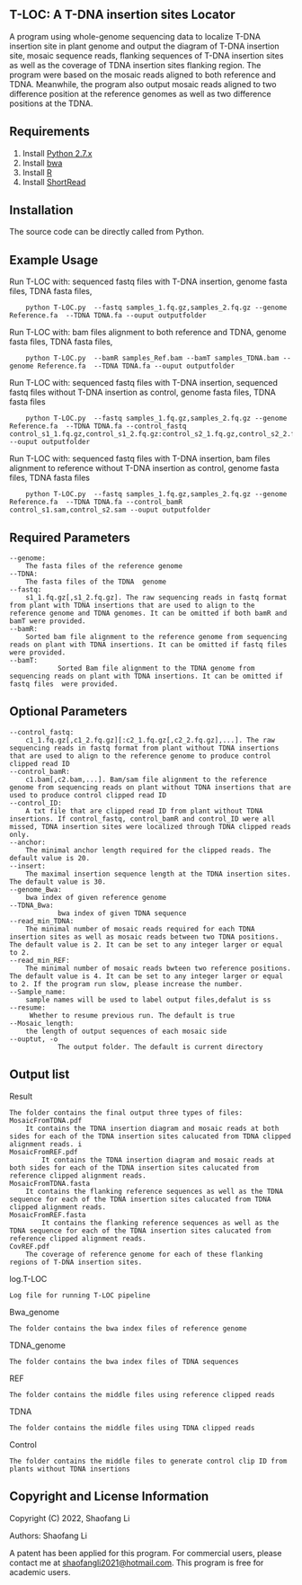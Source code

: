 ## T-LOC: A T-DNA insertion sites Locator
A program using whole-genome sequencing data to localize T-DNA insertion site in plant genome and output the diagram of T-DNA insertion site, mosaic sequence reads, flanking sequences of T-DNA insertion sites as well as the coverage of  TDNA insertion sites flanking region.
The program were based on the mosaic reads aligned to both reference and TDNA. Meanwhile, the program also output mosaic reads aligned to two difference position at the reference genomes as well as two difference positions at the TDNA.

Requirements
------------
1. Install [Python 2.7.x](https://www.python.org/downloads)
2. Install [bwa](http://bio-bwa.sourceforge.net/)
3. Install [R](https://www.r-project.org)
4. Install [ShortRead](http://www.bioconductor.org/packages/release/bioc/html/ShortRead.html)

Installation
------------
The source code can be directly called from Python.

Example Usage
--------------------------------
Run T-LOC with: sequenced fastq files with T-DNA insertion, genome fasta files,  TDNA fasta files, 

        python T-LOC.py  --fastq samples_1.fq.gz,samples_2.fq.gz --genome Reference.fa  --TDNA TDNA.fa --ouput outputfolder

Run T-LOC with: bam files alignment to both reference and TDNA, genome fasta files,  TDNA fasta files,

        python T-LOC.py  --bamR samples_Ref.bam --bamT samples_TDNA.bam --genome Reference.fa  --TDNA TDNA.fa --ouput outputfolder

Run T-LOC with: sequenced fastq files with T-DNA insertion,  sequenced fastq files without T-DNA insertion as control, genome fasta files,  TDNA fasta files

        python T-LOC.py  --fastq samples_1.fq.gz,samples_2.fq.gz --genome Reference.fa  --TDNA TDNA.fa --control_fastq control_s1_1.fq.gz,control_s1_2.fq.gz:control_s2_1.fq.gz,control_s2_2.fq.gz --ouput outputfolder

Run T-LOC with: sequenced fastq files with T-DNA insertion,  bam files alignment to reference without T-DNA insertion as control, genome fasta files,  TDNA fasta files

        python T-LOC.py  --fastq samples_1.fq.gz,samples_2.fq.gz --genome Reference.fa  --TDNA TDNA.fa --control_bamR control_s1.sam,control_s2.sam --ouput outputfolder


Required Parameters
------------
	--genome:
		The fasta files of the reference genome
	--TDNA:
		The fasta files of the TDNA  genome
	--fastq: 
		s1_1.fq.gz[,s1_2.fq.gz]. The raw sequencing reads in fastq format from plant with TDNA insertions that are used to align to the reference genome and TDNA genomes. It can be omitted if both bamR and bamT were provided.
	--bamR:
		Sorted bam file alignment to the reference genome from sequencing reads on plant with TDNA insertions. It can be omitted if fastq files  were provided.
	--bamT:
                Sorted Bam file alignment to the TDNA genome from sequencing reads on plant with TDNA insertions. It can be omitted if fastq files  were provided.

Optional Parameters
------------	
	--control_fastq:
		c1_1.fq.gz[,c1_2.fq.gz][:c2_1.fq.gz[,c2_2.fq.gz],...]. The raw sequencing reads in fastq format from plant without TDNA insertions that are used to align to the reference genome to produce control clipped read ID
	--control_bamR:
		c1.bam[,c2.bam,...]. Bam/sam file alignment to the reference genome from sequencing reads on plant without TDNA insertions that are used to produce control clipped read ID
	--control_ID:
		A txt file that are clipped read ID from plant without TDNA insertions. If control_fastq, control_bamR and control_ID were all missed, TDNA insertion sites were localized through TDNA clipped reads only.
	--anchor:
		The minimal anchor length required for the clipped reads. The default value is 20.
	--insert:
		The maximal insertion sequence length at the TDNA insertion sites. The default value is 30.
	--genome_Bwa: 
		bwa index of given reference genome
	--TDNA_Bwa:    
                bwa index of given TDNA sequence
	--read_min_TDNA:
		The minimal number of mosaic reads required for each TDNA insertion sites as well as mosaic reads between two TDNA positions. The default value is 2. It can be set to any integer larger or equal to 2. 
	--read_min_REF:
		The minimal number of mosaic reads bwteen two reference positions. The default value is 4. It can be set to any integer larger or equal to 2. If the program run slow, please increase the number.
	--Sample_name:
		sample names will be used to label output files,defalut is ss
	--resume:
		 Whether to resume previous run. The default is true
	--Mosaic_length: 
		the length of output sequences of each mosaic side
	--ouptut, -o
                The output folder. The default is current directory
 


Output list
--------------------------------
Result

	The folder contains the final output three types of files: 
	MosaicFromTDNA.pdf
		It contains the TDNA insertion diagram and mosaic reads at both sides for each of the TDNA insertion sites calucated from TDNA clipped alignment reads.	i
	MosaicFromREF.pdf
       		It contains the TDNA insertion diagram and mosaic reads at both sides for each of the TDNA insertion sites calucated from reference clipped alignment reads.
	MosaicFromTDNA.fasta
		It contains the flanking reference sequences as well as the TDNA sequence for each of the TDNA insertion sites calucated from TDNA clipped alignment reads.
	MosaicFromREF.fasta
       		It contains the flanking reference sequences as well as the TDNA sequence for each of the TDNA insertion sites calucated from reference clipped alignment reads. 
	CovREF.pdf
		The coverage of reference genome for each of these flanking regions of T-DNA insertion sites.

log.T-LOC

	Log file for running T-LOC pipeline

Bwa_genome

	The folder contains the bwa index files of reference genome

TDNA_genome

	The folder contains the bwa index files of TDNA sequences

REF

	The folder contains the middle files using reference clipped reads

TDNA

	The folder contains the middle files using TDNA clipped reads

Control

	The folder contains the middle files to generate control clip ID from plants without TDNA insertions



Copyright and License Information
---------------------------------
Copyright (C) 2022, Shaofang Li

Authors: Shaofang Li

A patent has been applied for this program. For commercial users, please contact me at shaofangli2021@hotmail.com.
This program is free for academic users. 



